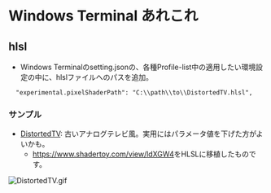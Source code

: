 # Windows Terminal あれこれ

## hlsl

* Windows Terminalのsetting.jsonの、各種Profile-list中の適用したい環境設定の中に、hlslファイルへのパスを追加。

```
  "experimental.pixelShaderPath": "C:\\path\\to\\DistortedTV.hlsl",
```

### サンプル

* [DistortedTV](DistortedTV.hlsl): 古いアナログテレビ風。実用にはパラメータ値を下げた方がよいかも。
  * <https://www.shadertoy.com/view/ldXGW4>をHLSLに移植したものです。

![DistortedTV.gif](DistortedTV.gif)
